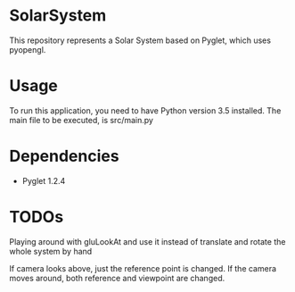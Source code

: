 # SolarSystem
This repository represents a Solar System based on Pyglet, which uses pyopengl.

# Usage
To run this application, you need to have Python version 3.5 installed. The main file to be executed, is src/main.py

# Dependencies
 - Pyglet 1.2.4

# TODOs
Playing around with gluLookAt and use it instead of translate and rotate the whole system by hand

If camera looks above, just the reference point is changed.
If the camera moves around, both reference and viewpoint are changed.
